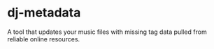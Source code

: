 # dj-metadata

A tool that updates your music files with missing tag data pulled from reliable online resources.